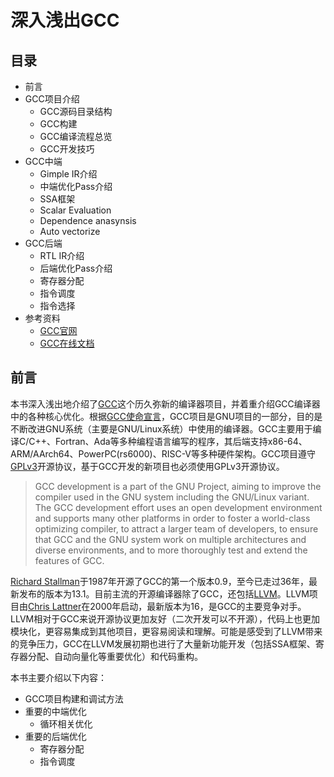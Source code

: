 # 深入浅出GCC

## 目录

- 前言
- GCC项目介绍
  - GCC源码目录结构
  - GCC构建
  - GCC编译流程总览
  - GCC开发技巧
- GCC中端
  - Gimple IR介绍
  - 中端优化Pass介绍
  - SSA框架
  - Scalar Evaluation
  - Dependence anasynsis
  - Auto vectorize
- GCC后端
  - RTL IR介绍
  - 后端优化Pass介绍
  - 寄存器分配
  - 指令调度
  - 指令选择
- 参考资料
  - [GCC官网](https://gcc.gnu.org)
  - [GCC在线文档](https://gcc.gnu.org/onlinedocs)

## 前言

本书深入浅出地介绍了[GCC](https://gcc.gnu.org)这个历久弥新的编译器项目，并着重介绍GCC编译器中的各种核心优化。根据[GCC使命宣言](https://gcc.gnu.org/gccmission.html)，GCC项目是GNU项目的一部分，目的是不断改进GNU系统（主要是GNU/Linux系统）中使用的编译器。GCC主要用于编译C/C++、Fortran、Ada等多种编程语言编写的程序，其后端支持x86-64、ARM/AArch64、PowerPC(rs6000)、RISC-V等多种硬件架构。GCC项目遵守[GPLv3](https://www.gnu.org/licenses/gpl-3.0.en.html)开源协议，基于GCC开发的新项目也必须使用GPLv3开源协议。

> GCC development is a part of the GNU Project, aiming to improve the compiler used in the GNU system including the GNU/Linux variant. The GCC development effort uses an open development environment and supports many other platforms in order to foster a world-class optimizing compiler, to attract a larger team of developers, to ensure that GCC and the GNU system work on multiple architectures and diverse environments, and to more thoroughly test and extend the features of GCC.

[Richard Stallman](https://en.wikipedia.org/wiki/Richard_Stallman)于1987年开源了GCC的第一个版本0.9，至今已走过36年，最新发布的版本为13.1。目前主流的开源编译器除了GCC，还包括[LLVM](https://llvm.org)。LLVM项目由[Chris Lattner](https://en.wikipedia.org/wiki/Chris_Lattner)在2000年启动，最新版本为16，是GCC的主要竞争对手。LLVM相对于GCC来说开源协议更加友好（二次开发可以不开源），代码上也更加模块化，更容易集成到其他项目，更容易阅读和理解。可能是感受到了LLVM带来的竞争压力，GCC在LLVM发展初期也进行了大量新功能开发（包括SSA框架、寄存器分配、自动向量化等重要优化）和代码重构。

本书主要介绍以下内容：
- GCC项目构建和调试方法
- 重要的中端优化
  - 循环相关优化
- 重要的后端优化
  - 寄存器分配
  - 指令调度
